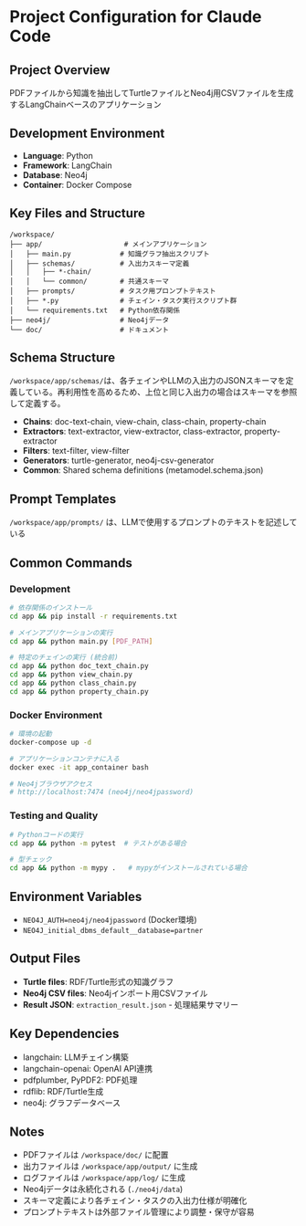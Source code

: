 # Project Configuration for Claude Code

## Project Overview
PDFファイルから知識を抽出してTurtleファイルとNeo4j用CSVファイルを生成するLangChainベースのアプリケーション

## Development Environment
- **Language**: Python
- **Framework**: LangChain
- **Database**: Neo4j
- **Container**: Docker Compose

## Key Files and Structure
```
/workspace/
├── app/                    # メインアプリケーション
│   ├── main.py            # 知識グラフ抽出スクリプト
│   ├── schemas/           # 入出力スキーマ定義
│   │   ├── *-chain/
│   │   └── common/        # 共通スキーマ
│   ├── prompts/           # タスク用プロンプトテキスト
│   ├── *.py               # チェイン・タスク実行スクリプト群
│   └── requirements.txt   # Python依存関係
├── neo4j/                 # Neo4jデータ
└── doc/                   # ドキュメント
```

## Schema Structure
`/workspace/app/schemas/`は、各チェインやLLMの入出力のJSONスキーマを定義している。再利用性を高めるため、上位と同じ入出力の場合はスキーマを参照して定義する。
- **Chains**: doc-text-chain, view-chain, class-chain, property-chain
- **Extractors**: text-extractor, view-extractor, class-extractor, property-extractor
- **Filters**: text-filter, view-filter
- **Generators**: turtle-generator, neo4j-csv-generator
- **Common**: Shared schema definitions (metamodel.schema.json)

## Prompt Templates
`/workspace/app/prompts/` は、LLMで使用するプロンプトのテキストを記述している

## Common Commands

### Development
```bash
# 依存関係のインストール
cd app && pip install -r requirements.txt

# メインアプリケーションの実行
cd app && python main.py [PDF_PATH]

# 特定のチェインの実行 (統合前)
cd app && python doc_text_chain.py
cd app && python view_chain.py
cd app && python class_chain.py
cd app && python property_chain.py
```

### Docker Environment
```bash
# 環境の起動
docker-compose up -d

# アプリケーションコンテナに入る
docker exec -it app_container bash

# Neo4jブラウザアクセス
# http://localhost:7474 (neo4j/neo4jpassword)
```

### Testing and Quality
```bash
# Pythonコードの実行
cd app && python -m pytest  # テストがある場合

# 型チェック
cd app && python -m mypy .   # mypyがインストールされている場合
```

## Environment Variables
- `NEO4J_AUTH=neo4j/neo4jpassword` (Docker環境)
- `NEO4J_initial_dbms_default__database=partner`

## Output Files
- **Turtle files**: RDF/Turtle形式の知識グラフ
- **Neo4j CSV files**: Neo4jインポート用CSVファイル
- **Result JSON**: `extraction_result.json` - 処理結果サマリー

## Key Dependencies
- langchain: LLMチェイン構築
- langchain-openai: OpenAI API連携
- pdfplumber, PyPDF2: PDF処理
- rdflib: RDF/Turtle生成
- neo4j: グラフデータベース

## Notes
- PDFファイルは `/workspace/doc/` に配置
- 出力ファイルは `/workspace/app/output/` に生成
- ログファイルは `/workspace/app/log/` に生成
- Neo4jデータは永続化される (`./neo4j/data`)
- スキーマ定義により各チェイン・タスクの入出力仕様が明確化
- プロンプトテキストは外部ファイル管理により調整・保守が容易